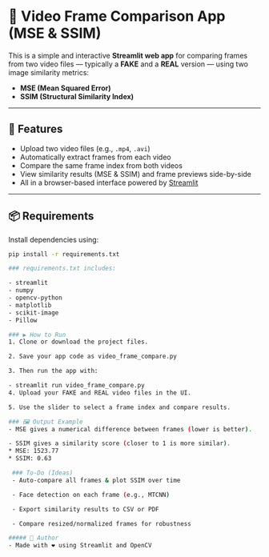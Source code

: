 # 🎥 Video Frame Comparison App (MSE & SSIM)

This is a simple and interactive **Streamlit web app** for comparing frames from two video files — typically a **FAKE** and a **REAL** version — using two image similarity metrics:

- **MSE (Mean Squared Error)**
- **SSIM (Structural Similarity Index)**

---

## 🚀 Features

- Upload two video files (e.g., `.mp4`, `.avi`)
- Automatically extract frames from each video
- Compare the same frame index from both videos
- View similarity results (MSE & SSIM) and frame previews side-by-side
- All in a browser-based interface powered by [Streamlit](https://streamlit.io)

---

## 📦 Requirements

Install dependencies using:

```bash
pip install -r requirements.txt

### requirements.txt includes:

- streamlit
- numpy
- opencv-python
- matplotlib
- scikit-image
- Pillow

### ▶️ How to Run
1. Clone or download the project files.

2. Save your app code as video_frame_compare.py

3. Then run the app with:

- streamlit run video_frame_compare.py
4. Upload your FAKE and REAL video files in the UI.

5. Use the slider to select a frame index and compare results.

### 🖼️ Output Example
- MSE gives a numerical difference between frames (lower is better).

- SSIM gives a similarity score (closer to 1 is more similar).
* MSE: 1523.77
* SSIM: 0.63

 ### To-Do (Ideas)
 - Auto-compare all frames & plot SSIM over time

 - Face detection on each frame (e.g., MTCNN)

 - Export similarity results to CSV or PDF

 - Compare resized/normalized frames for robustness

##### 👤 Author
- Made with ❤️ using Streamlit and OpenCV

